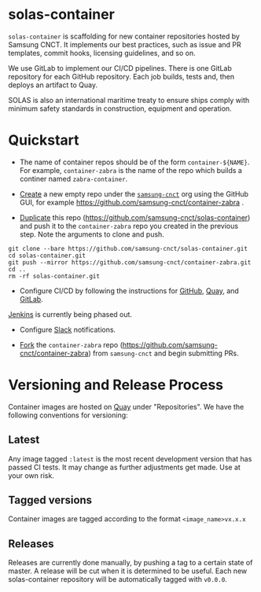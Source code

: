 # solas-container
`solas-container` is scaffolding for new container repositories hosted by Samsung CNCT. It
implements our best practices, such as issue and PR templates, commit hooks,
licensing guidelines, and so on.

We use GitLab to implement our CI/CD pipelines. There is one GitLab repository for 
each GitHub repository. Each job builds, tests and, then deploys an artifact
to Quay.

SOLAS is also an international maritime treaty to ensure ships comply with
minimum safety standards in construction, equipment and operation.

# Quickstart

- The name of container repos should be of the form `container-${NAME}`. For example,
`container-zabra` is the name of the repo which builds a continer named `zabra-container`.

- [Create](https://help.github.com/articles/creating-a-new-repository/) a
new empty repo under the [`samsung-cnct`](https://github.com/samsung-cnct)
org using the GitHub GUI, for example https://github.com/samsung-cnct/container-zabra .

- [Duplicate](https://help.github.com/articles/duplicating-a-repository/)
this repo (https://github.com/samsung-cnct/solas-container) and push it to the `container-zabra`
repo you created in the previous step. Note the arguments to clone and push.

```
git clone --bare https://github.com/samsung-cnct/solas-container.git
cd solas-container.git
git push --mirror https://github.com/samsung-cnct/container-zabra.git
cd ..
rm -rf solas-container.git
```

- Configure CI/CD by following the instructions for
[GitHub](https://github.com/samsung-cnct/solas/blob/master/docs/github.md),
[Quay](https://github.com/samsung-cnct/solas/blob/master/docs/quay.md),
and [GitLab](https://github.com/samsung-cnct/solas/blob/master/docs/gitlab.md).

[Jenkins](https://github.com/samsung-cnct/solas/blob/master/docs/jenkins.md) is currently being phased out.

- Configure [Slack](https://github.com/samsung-cnct/solas/blob/master/docs/slack.md)
notifications.

- [Fork](https://help.github.com/articles/fork-a-repo/) the `container-zabra` repo
(https://github.com/samsung-cnct/container-zabra) from `samsung-cnct` and begin
submitting PRs.

# Versioning and Release Process

Container images are hosted on [Quay](https://quay.io) under "Repositories". We have the following conventions for versioning:

## Latest

Any image tagged `:latest` is the most recent development version that has passed CI tests. It may change as further adjustments get made. Use at your own risk.

## Tagged versions

Container images are tagged according to the format `<image_name>vx.x.x`

## Releases

Releases are currently done manually, by pushing a tag to a certain state of master. A release will be cut when it is determined to be useful. Each new solas-container repository will be automatically tagged with `v0.0.0`.